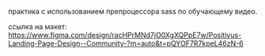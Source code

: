 практика с использованием препроцессора sass по обучающему видео.


ссылка на макет: https://www.figma.com/design/racHPrMNd7jO0XgXQPpE7w/Positivus-Landing-Page-Design--Community-?m=auto&t=pQYOF7R7kpeL46zN-6
